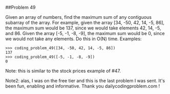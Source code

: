 ##Problem 49

Given an array of numbers, find the maximum sum of any contiguous subarray of the array.
For example, given the array [34, -50, 42, 14, -5, 86], the maximum sum would be 137, since we would take elements
42, 14, -5, and 86. Given the array [-5, -1, -8, -9], the maximum sum would be 0, since we would not take any
elements. Do this in O(N) time.
Examples:

    >>> coding_problem_49([34, -50, 42, 14, -5, 86])
    137
    >>> coding_problem_49([-5, -1, -8, -9])
    0

Note: this is similar to the stock prices example of #47.

Note2: alas, I was on the free tier and this is the last problem I was sent. It's been fun, enabling and
informative. Thank you dailycodingproblem.com !